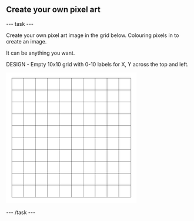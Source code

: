 ## Create your own pixel art

--- task ---

Create your own pixel art image in the grid below. Colouring pixels in to create an image. 

It can be anything you want.

DESIGN - Empty 10x10 grid with 0-10 labels for X, Y across the top and left.

![an empty 10x10 grid](images/empty-grid.png)

--- /task ---
